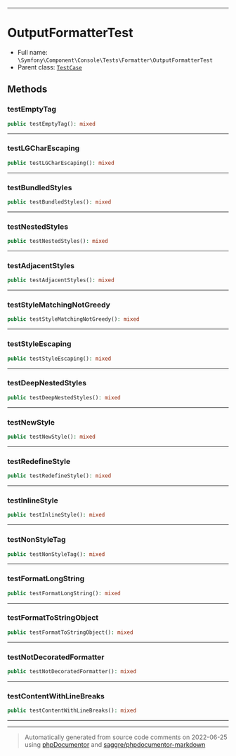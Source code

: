 ***

# OutputFormatterTest





* Full name: `\Symfony\Component\Console\Tests\Formatter\OutputFormatterTest`
* Parent class: [`TestCase`](../../../../../PHPUnit/Framework/TestCase.md)




## Methods


### testEmptyTag



```php
public testEmptyTag(): mixed
```











***

### testLGCharEscaping



```php
public testLGCharEscaping(): mixed
```











***

### testBundledStyles



```php
public testBundledStyles(): mixed
```











***

### testNestedStyles



```php
public testNestedStyles(): mixed
```











***

### testAdjacentStyles



```php
public testAdjacentStyles(): mixed
```











***

### testStyleMatchingNotGreedy



```php
public testStyleMatchingNotGreedy(): mixed
```











***

### testStyleEscaping



```php
public testStyleEscaping(): mixed
```











***

### testDeepNestedStyles



```php
public testDeepNestedStyles(): mixed
```











***

### testNewStyle



```php
public testNewStyle(): mixed
```











***

### testRedefineStyle



```php
public testRedefineStyle(): mixed
```











***

### testInlineStyle



```php
public testInlineStyle(): mixed
```











***

### testNonStyleTag



```php
public testNonStyleTag(): mixed
```











***

### testFormatLongString



```php
public testFormatLongString(): mixed
```











***

### testFormatToStringObject



```php
public testFormatToStringObject(): mixed
```











***

### testNotDecoratedFormatter



```php
public testNotDecoratedFormatter(): mixed
```











***

### testContentWithLineBreaks



```php
public testContentWithLineBreaks(): mixed
```











***


***
> Automatically generated from source code comments on 2022-06-25 using [phpDocumentor](http://www.phpdoc.org/) and [saggre/phpdocumentor-markdown](https://github.com/Saggre/phpDocumentor-markdown)
